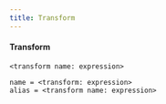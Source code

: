 ```yaml
---
title: Transform
---
```


#### Transform

```gramat
<transform name: expression>

name = <transform: expression>
alias = <transform name: expression>
```

